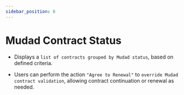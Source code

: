 ```yaml
---
sidebar_position: 6
---
```


# Mudad Contract Status

  - Displays a `list of contracts grouped by Mudad status`, based on defined criteria.

  - Users can perform the action `"Agree to Renewal"` to `override Mudad contract validation`, allowing contract continuation or renewal as needed.